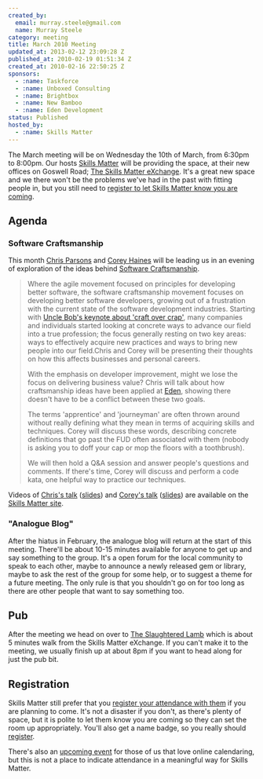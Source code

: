 ```yaml
---
created_by:
  email: murray.steele@gmail.com
  name: Murray Steele
category: meeting
title: March 2010 Meeting
updated_at: 2013-02-12 23:09:28 Z
published_at: 2010-02-19 01:51:34 Z
created_at: 2010-02-16 22:50:25 Z
sponsors:
  - :name: Taskforce
  - :name: Unboxed Consulting
  - :name: Brightbox
  - :name: New Bamboo
  - :name: Eden Development
status: Published
hosted_by:
  - :name: Skills Matter
---
```


The March meeting will be on Wednesday the 10th of March, from 6:30pm to 8:00pm.  Our hosts [Skills Matter](http://skillsmatter.com/) will be providing the space, at their new offices on Goswell Road; [The Skills Matter eXchange](http://skillsmatter.com/location-details/design-architecture/484/96).  It's a great new space and we there won't be the problems we've had in the past with fitting people in, but you still need to <a href="#mar10registration">register to let Skills Matter know you are coming</a>.

## Agenda

### Software Craftsmanship

This month [Chris Parsons](http://pa.rsons.org) and [Corey Haines](http://www.coreyhaines.com/) will be leading us in an evening of exploration of the ideas behind [Software Craftsmanship](http://manifesto.softwarecraftsmanship.org/).

> Where the agile movement focused on principles for developing better software, the software craftsmanship movement
> focuses on developing better software developers, growing out of a frustration with the current state of the software
> development industries. Starting with [Uncle Bob's keynote about 'craft over crap'](http://blog.objectmentor.com/articles/2008/08/14/quintessence-the-fifth-element-for-the-agile-manifesto), many companies and individuals
> started looking at concrete ways to advance our field into a true profession; the focus generally resting on two key
> areas: ways to effectively acquire new practices and ways to bring new people into our field.Chris and Corey will
> be presenting their thoughts on how this affects businesses and personal careers.
>
> With the emphasis on developer improvement, might we lose the focus on delivering business value?  Chris will talk
> about how craftsmanship ideas have been applied at [Eden](http://www.edendevelopment.co.uk/), showing there doesn't have to be a conflict between these
> two goals.
>
> The terms 'apprentice' and 'journeyman' are often thrown around without really defining what they mean in terms of
> acquiring skills and techniques.  Corey will discuss these words, describing concrete definitions that go past the
> FUD often associated with them (nobody is asking you to doff your cap or mop the floors with a toothbrush).
>
> We will then hold a Q&A session and answer people's questions and comments.  If there's time, Corey will discuss
> and perform a code kata, one helpful way to practice our techniques.

Videos of [Chris's talk](http://skillsmatter.com/podcast/agile-scrum/chris-parsons-software-craftsmanship-ideas-eden) ([slides](http://www.slideshare.net/skillsmatter/chrisparsons)) and [Corey's talk](http://skillsmatter.com/podcast/ajax-ria/corey-haines-software-craftsmanship-terminology) ([slides](http://www.slideshare.net/skillsmatter/coreyhaines)) are available on the [Skills Matter site](http://skillsmatter.com/event/ajax-ria/software-craftsmanship).

### "Analogue Blog"

After the hiatus in February, the analogue blog will return at the start of this meeting.  There'll be about 10-15 minutes available for anyone to get up and say something to the group.  It's a open forum for the local community to speak to each other, maybe to announce a newly released gem or library, maybe to ask the rest of the group for some help, or to suggest a theme for a future meeting.  The only rule is that you shouldn't go on for too long as there are other people that want to say something too.

## Pub

After the meeting we head on over to [The Slaughtered Lamb](http://www.theslaughteredlambpub.com/) which is about 5 minutes walk from the Skills Matter eXchange.  If you can't make it to the meeting, we usually finish up at about 8pm if you want to head along for just the pub bit.

Registration <a name="mar10registration">&nbsp;</a>
---------------------------------------------------

Skills Matter still prefer that you [register your attendance with them](http://skillsmatter.com/event/ajax-ria/software-craftsmanship/zx-548) if you are planning to come.  It's not a disaster if you don't, as there's plenty of space, but it is polite to let them know you are coming so they can set the room up appropriately.  You'll also get a name badge, so you really should [register](http://skillsmatter.com/event/ajax-ria/software-craftsmanship/zx-548).

There's also an [upcoming event](http://upcoming.yahoo.com/event/4902931/) for those of us that love online calendaring, but this is not a place to indicate attendance in a meaningful way for Skills Matter.
